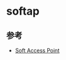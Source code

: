 # softap

## 参考
- [Soft Access Point](https://arduino-esp8266.readthedocs.io/en/latest/esp8266wifi/soft-access-point-examples.html)